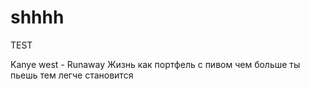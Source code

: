 # shhhh
TEST


Kanye west - Runaway
Жизнь как портфель с пивом чем больше ты пьешь тем легче становится 
